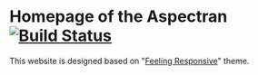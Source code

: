 # Homepage of the Aspectran [![Build Status](https://travis-ci.org/aspectran/aspectran.github.io.svg)](https://travis-ci.org/aspectran/aspectran.github.io)

This website is designed based on "[Feeling Responsive](https://phlow.github.io/feeling-responsive/)" theme.
